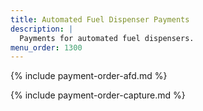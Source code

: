 ```yaml
---
title: Automated Fuel Dispenser Payments
description: |
  Payments for automated fuel dispensers.
menu_order: 1300
---
```


{% include payment-order-afd.md %}

{% include payment-order-capture.md %}
